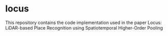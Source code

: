 # locus
This repository contains the code implementation used in the paper Locus: LiDAR-based Place Recognition using Spatiotemporal Higher-Order Pooling
